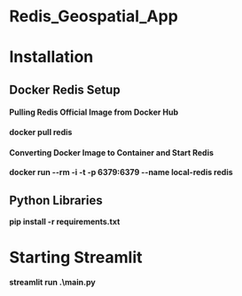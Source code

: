 # Redis_Geospatial_App

# Installation

## Docker Redis Setup

#### Pulling Redis Official Image from Docker Hub
**docker pull redis**

#### Converting Docker Image to Container and Start Redis
**docker run --rm -i -t -p 6379:6379 --name local-redis redis**


## Python Libraries
**pip install -r requirements.txt**

# Starting Streamlit

**streamlit run .\main.py**



